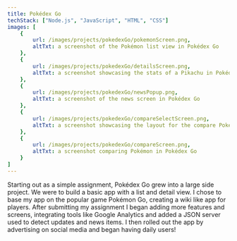 ```yaml
---
title: Pokédex Go
techStack: ["Node.js", "JavaScript", "HTML", "CSS"]
images: [
    {
        url: /images/projects/pokedexGo/pokemonScreen.png,
        altTxt: a screenshot of the Pokémon list view in Pokédex Go
    },
    {
        url: /images/projects/pokedexGo/detailsScreen.png,
        altTxt: a screenshot showcasing the stats of a Pikachu in Pokédex Go
    },
    {
        url: /images/projects/pokedexGo/newsPopup.png,
        altTxt: a screenshot of the news screen in Pokédex Go
    },
    {
        url: /images/projects/pokedexGo/compareSelectScreen.png,
        altTxt: a screenshot showcasing the layout for the compare Pokémon selection screen in in Pokédex Go
    },
    {
        url: /images/projects/pokedexGo/compareScreen.png,
        altTxt: a screenshot comparing Pokémon in Pokédex Go
    }
]
---
```

 
Starting out as a simple assignment, Pokédex Go grew into a large side project. We were to build a basic app with a list and detail view. I chose to base my app on the popular game Pokémon Go, creating a wiki like app for players. After submitting my assignment I began adding more features and screens, integrating tools like Google Analytics and added a JSON server used to detect updates and news items. I then rolled out the app by advertising on social media and began having daily users!